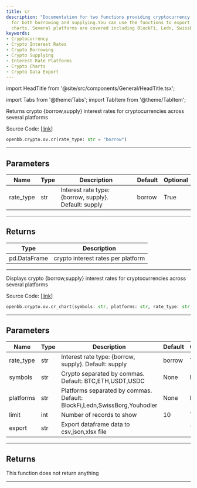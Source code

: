 ```yaml
---
title: cr
description: "Documentation for two functions providing cryptocurrency interest rates"
  for both borrowing and supplying.You can use the functions to export data or generate
  charts. Several platforms are covered including BlockFi, Ledn, SwissBorg, and Youhodler.
keywords:
- Cryptocurrency
- Crypto Interest Rates
- Crypto Borrowing
- Crypto Supplying
- Interest Rate Platforms
- Crypto Charts
- Crypto Data Export
---
```


import HeadTitle from '@site/src/components/General/HeadTitle.tsx';

<HeadTitle title="crypto.ov.cr - Reference | OpenBB SDK Docs" />

import Tabs from '@theme/Tabs';
import TabItem from '@theme/TabItem';

<Tabs>
<TabItem value="model" label="Model" default>

Returns crypto {borrow,supply} interest rates for cryptocurrencies across several platforms

Source Code: [[link](https://github.com/OpenBB-finance/OpenBBTerminal/tree/main/openbb_terminal/cryptocurrency/overview/loanscan_model.py#L267)]

```python
openbb.crypto.ov.cr(rate_type: str = "borrow")
```

---

## Parameters

| Name | Type | Description | Default | Optional |
| ---- | ---- | ----------- | ------- | -------- |
| rate_type | str | Interest rate type: {borrow, supply}. Default: supply | borrow | True |


---

## Returns

| Type | Description |
| ---- | ----------- |
| pd.DataFrame | crypto interest rates per platform |
---

</TabItem>
<TabItem value="view" label="Chart">

Displays crypto {borrow,supply} interest rates for cryptocurrencies across several platforms

Source Code: [[link](https://github.com/OpenBB-finance/OpenBBTerminal/tree/main/openbb_terminal/cryptocurrency/overview/loanscan_view.py#L24)]

```python
openbb.crypto.ov.cr_chart(symbols: str, platforms: str, rate_type: str = "borrow", limit: int = 10, export: str = "", external_axes: Optional[List[matplotlib.axes._axes.Axes]] = None)
```

---

## Parameters

| Name | Type | Description | Default | Optional |
| ---- | ---- | ----------- | ------- | -------- |
| rate_type | str | Interest rate type: {borrow, supply}. Default: supply | borrow | True |
| symbols | str | Crypto separated by commas. Default: BTC,ETH,USDT,USDC | None | False |
| platforms | str | Platforms separated by commas. Default: BlockFi,Ledn,SwissBorg,Youhodler | None | False |
| limit | int | Number of records to show | 10 | True |
| export | str | Export dataframe data to csv,json,xlsx file |  | True |


---

## Returns

This function does not return anything

---

</TabItem>
</Tabs>

